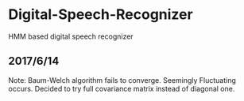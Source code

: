 # Digital-Speech-Recognizer
HMM based digital speech recognizer

## 2017/6/14
Note: Baum-Welch algorithm fails to converge. Seemingly Fluctuating occurs. Decided to try full covariance matrix instead of diagonal one. 